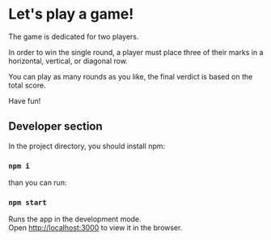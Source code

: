 # Let's play a game!

The game is dedicated for two players.

In order to win the single round, a player must place three of their marks in a horizontal, vertical, or diagonal row.

You can play as many rounds as you like, the final verdict is based on the total score.

Have fun!

## Developer section

In the project directory, you should install npm:

### `npm i`

than you can run:

### `npm start`

Runs the app in the development mode.\
Open [http://localhost:3000](http://localhost:3000) to view it in the browser.
